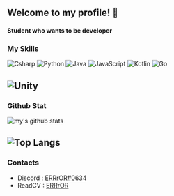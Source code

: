## Welcome to my profile! 👋
#### Student who wants to be developer
### My Skills
![Csharp](https://img.shields.io/badge/-Csharp-9d70d8?style=for-the-badge&logo=c-sharp&logoColor=fff)
![Python](https://img.shields.io/badge/-Python-3471a1?style=for-the-badge&logo=python&logoColor=fff)
![Java](https://img.shields.io/badge/-Java-ec8032?style=for-the-badge&logo=java&logoColor=fff)
![JavaScript](https://img.shields.io/badge/-JavaScript-e3d41e?style=for-the-badge&logo=javascript&logoColor=fff)
![Kotlin](https://img.shields.io/badge/-Kotlin-0099dd?style=for-the-badge&logo=kotlin&logoColor=fff)
![Go](https://img.shields.io/badge/-Go-00acd7?style=for-the-badge&logo=go&logoColor=fff)

![Unity](https://img.shields.io/badge/-Unity-040707?style=for-the-badge&logo=unity&logoColor=fff)
---
### Github Stat
![my's github stats](https://github-readme-stats.vercel.app/api?username=ERRrOR404&theme=dark)

![Top Langs](https://github-readme-stats.vercel.app/api/top-langs/?username=ERRrOR404&layout=compact&theme=dark)
---
### Contacts
- Discord : [ERRrOR#0634](https://discord.com/users/476152575385927711)
- ReadCV : [ERRrOR](https://read.cv/error)
